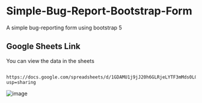 # Simple-Bug-Report-Bootstrap-Form
A simple bug-reporting form using bootstrap 5

## Google Sheets Link
You can view the data in the sheets

      https://docs.google.com/spreadsheets/d/1GDAMU1j9jJ20h6GLRjeLYTF3mMds0L0kU8WpzMUYGiA/edit?usp=sharing

![image](https://user-images.githubusercontent.com/29561980/135610611-969eba5c-5f94-47c8-9c9d-0fda829a9a71.png)
